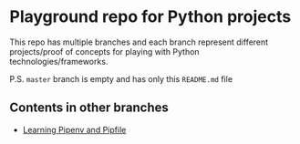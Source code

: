 # Playground repo for Python projects
This repo has multiple branches and each branch represent different projects/proof of concepts for playing with Python technologies/frameworks.

P.S. `master` branch is empty and has only this `README.md` file

## Contents in other branches
- [Learning Pipenv and Pipfile](https://github.com/TechPrimers/python-playground/tree/learn/pipenv-pipfile)
